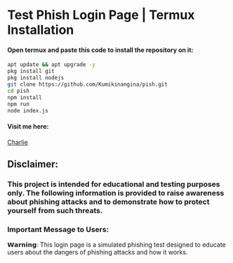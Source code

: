 # Test Phish Login Page | Termux Installation 
#### Open termux and paste this code to install the repository on it:
```bash
apt update && apt upgrade -y
pkg install git
pkg install nodejs
git clone https://github.com/Kumikinangina/pish.git
cd pish
npm install
npm run
node index.js
```
#### Visit me here:
[Charlie](https://www.facebook.com/61550011623347)

## Disclaimer:
### This project is intended for educational and testing purposes only. The following information is provided to raise awareness about phishing attacks and to demonstrate how to protect yourself from such threats.

### Important Message to Users:

𝗪𝗮𝗿𝗻𝗶𝗻𝗴:
This login page is a simulated phishing test designed to educate users about the dangers of phishing attacks and how it works.
